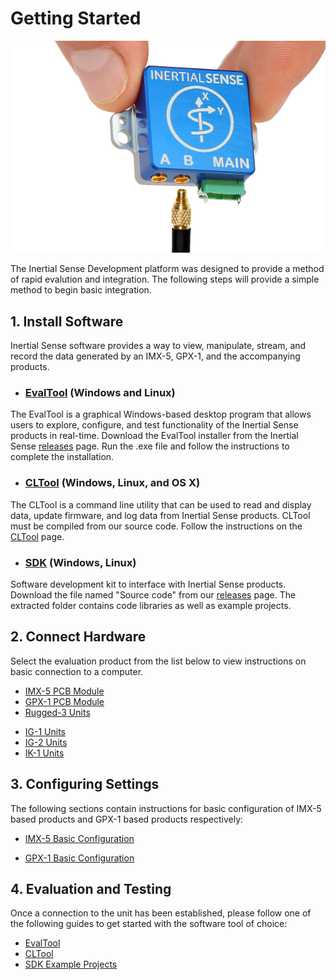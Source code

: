 # Getting Started


![IMX-5](images/rugged_thumb_mmcx1.png)


The Inertial Sense Development platform was designed to provide a method of rapid evalution and integration. The following steps will provide a simple method to begin basic integration.

## 1. Install Software

Inertial Sense software provides a way to view, manipulate, stream, and record the data generated by an IMX-5, GPX-1, and the accompanying products.

- ### [EvalTool](../user-manual/software/evaltool.md) (Windows and Linux)
The EvalTool is a graphical Windows-based desktop program that allows users to explore, configure, and test functionality of the Inertial Sense products in real-time.
Download the EvalTool installer from the Inertial Sense [releases](https://github.com/inertialsense/InertialSenseSDK/releases) page. Run the .exe file and follow the instructions to complete the installation.

- ### [CLTool](../user-manual/software/cltool.md) (Windows, Linux, and OS X)
The CLTool is a command line utility that can be used to read and display data, update firmware, and log data from Inertial Sense products.
CLTool must be compiled from our source code. Follow the instructions on the [CLTool](../user-manual/software/cltool.md) page.

- ### [SDK](../user-manual/software/SDK.md) (Windows, Linux)
Software development kit to interface with Inertial Sense products.
Download the file named "Source code" from our [releases](https://github.com/inertialsense/InertialSenseSDK/releases) page. The extracted folder contains code libraries as well as example projects.

## 2. Connect Hardware
Select the evaluation product from the list below to view instructions on basic connection to a computer.

- [IMX-5 PCB Module](../..//user-manual/hardware/module_imx5/#application)
- [GPX-1 PCB Module](../../user-manual/hardware/module_gpx1/#typical-application-gpx-1-imx-5)
- [Rugged-3 Units](../../user-manual/hardware/rugged3/#connecting-your-unit)
<!-- - [Rugged-2 Units](../user-manual/hardware/rugged2.md) -->
- [IG-1 Units](../../user-manual/hardware/IG1/#connecting-your-unit)
- [IG-2 Units](../../user-manual/hardware/IG2/#connecting-your-unit)
- [IK-1 Units](../../user-manual/hardware/IK1/#connecting-your-unit)

## 3. Configuring Settings

The following sections contain instructions for basic configuration of IMX-5 based products and GPX-1 based products respectively:

- [IMX-5 Basic Configuration](IMX-5.md)

- [GPX-1 Basic Configuration](GPX-1.md)

## 4. Evaluation and Testing

Once a connection to the unit has been established, please follow one of the following guides to get started with the software tool of choice:

- [EvalTool](../user-manual/software/evaltool.md)
- [CLTool](../user-manual/software/cltool.md)
- [SDK Example Projects](../user-manual/software/SDK.md)

